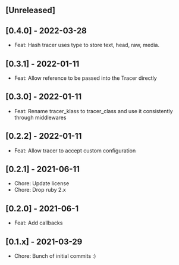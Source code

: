 ## [Unreleased]

## [0.4.0] - 2022-03-28

- Feat: Hash tracer uses type to store text, head, raw, media.

## [0.3.1] - 2022-01-11

- Feat: Allow reference to be passed into the Tracer directly

## [0.3.0] - 2022-01-11

- Feat: Rename tracer_klass to tracer_class and use it consistently through middlewares

## [0.2.2] - 2022-01-11

- Feat: Allow tracer to accept custom configuration

## [0.2.1] - 2021-06-11

- Chore: Update license
- Chore: Drop ruby 2.x

## [0.2.0] - 2021-06-1

- Feat: Add callbacks

## [0.1.x] - 2021-03-29

- Chore: Bunch of initial commits :)